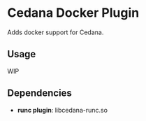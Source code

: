 # Cedana Docker Plugin

Adds docker support for Cedana.

## Usage

WIP

## Dependencies

- **runc plugin**: libcedana-runc.so

